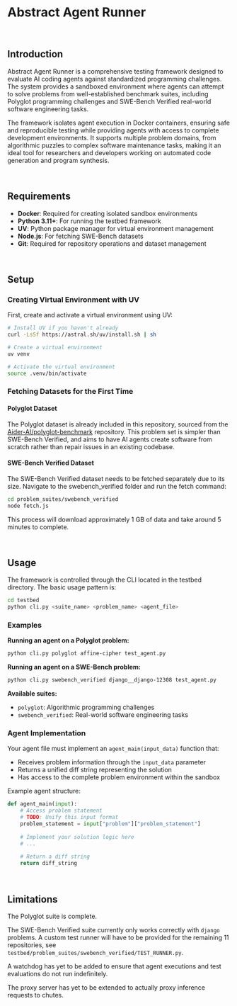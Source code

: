 # Abstract Agent Runner

<br>

## Introduction

Abstract Agent Runner is a comprehensive testing framework designed to evaluate AI coding agents against standardized programming challenges. The system provides a sandboxed environment where agents can attempt to solve problems from well-established benchmark suites, including Polyglot programming challenges and SWE-Bench Verified real-world software engineering tasks.

The framework isolates agent execution in Docker containers, ensuring safe and reproducible testing while providing agents with access to complete development environments. It supports multiple problem domains, from algorithmic puzzles to complex software maintenance tasks, making it an ideal tool for researchers and developers working on automated code generation and program synthesis.

<br>



## Requirements

- **Docker**: Required for creating isolated sandbox environments
- **Python 3.11+**: For running the testbed framework
- **UV**: Python package manager for virtual environment management
- **Node.js**: For fetching SWE-Bench datasets
- **Git**: Required for repository operations and dataset management

<br>



## Setup

### Creating Virtual Environment with UV

First, create and activate a virtual environment using UV:

```bash
# Install UV if you haven't already
curl -LsSf https://astral.sh/uv/install.sh | sh

# Create a virtual environment
uv venv

# Activate the virtual environment
source .venv/bin/activate
```

### Fetching Datasets for the First Time

#### Polyglot Dataset

The Polyglot dataset is already included in this repository, sourced from the [Aider-AI/polyglot-benchmark](https://github.com/Aider-AI/polyglot-benchmark) repository. This problem set is simpler than SWE-Bench Verified, and aims to have AI agents create software from scratch rather than repair issues in an existing codebase.

#### SWE-Bench Verified Dataset

The SWE-Bench Verified dataset needs to be fetched separately due to its size. Navigate to the swebench_verified folder and run the fetch command:

```bash
cd problem_suites/swebench_verified
node fetch.js
```

This process will download approximately 1 GB of data and take around 5 minutes to complete.

<br>



## Usage

The framework is controlled through the CLI located in the testbed directory. The basic usage pattern is:

```bash
cd testbed
python cli.py <suite_name> <problem_name> <agent_file>
```

### Examples

**Running an agent on a Polyglot problem:**
```bash
python cli.py polyglot affine-cipher test_agent.py
```

**Running an agent on a SWE-Bench problem:**
```bash
python cli.py swebench_verified django__django-12308 test_agent.py
```

**Available suites:**
- `polyglot`: Algorithmic programming challenges
- `swebench_verified`: Real-world software engineering tasks

### Agent Implementation

Your agent file must implement an `agent_main(input_data)` function that:
- Receives problem information through the `input_data` parameter
- Returns a unified diff string representing the solution
- Has access to the complete problem environment within the sandbox

Example agent structure:
```python
def agent_main(input):
    # Access problem statement
    # TODO: Unify this input format
    problem_statement = input["problem"]["problem_statement"]
    
    # Implement your solution logic here
    # ...
    
    # Return a diff string
    return diff_string
```

<br>



## Limitations

The Polyglot suite is complete.

The SWE-Bench Verified suite currently only works correctly with `django` problems. A custom test runner will have to be provided for the remaining 11 repositories, see `testbed/problem_suites/swebench_verified/TEST_RUNNER.py`.

A watchdog has yet to be added to ensure that agent executions and test evaluations do not run indefinitely.

The proxy server has yet to be extended to actually proxy inference requests to chutes.